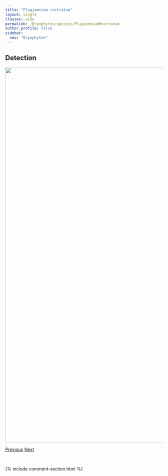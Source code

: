 ```yaml
---
title: "Plagiomnium rostratum"
layout: single
classes: wide
permalink: /Bryophytes/species/PlagiomniumRostratum
author_profile: false
sidebar:
  nav: "Bryophytes"
---
```


<h2>Detection</h2>

<a href="https://drive.google.com/uc?export=view&id=1mBbB7bmrfcnxNr9Yr3Hmeb9ifXd2V7UE">
<img src="https://drive.google.com/uc?export=view&id=1mBbB7bmrfcnxNr9Yr3Hmeb9ifXd2V7UE" height = "1200" width = "800">
</a>


<a href="/DevelopmentWebsite/Bryophytes/species/PlagiomniumMedium" class="pagination--pager" title="Plagiomnium medium">Previous</a> <a href="/DevelopmentWebsite/Bryophytes/species/PlagiotheciumDenticulatum" class="pagination--pager" title="Plagiothecium denticulatum">Next</a>

<p>&nbsp;</p>

{% include comment-section.html %}
